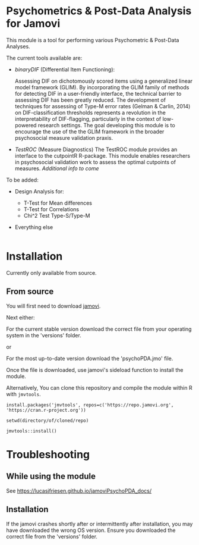 # Psychometrics & Post-Data Analysis for Jamovi

This module is a tool for performing various Psychometric & Post-Data Analyses.

The current tools available are:

- *binaryDIF* (Differential Item Functioning): 

   Assessing DIF on dichotomously scored items using a generalized linear model framework (GLIM). By incorporating the GLIM family of methods for detecting DIF in a user-friendly interface, the technical barrier to assessing DIF has been greatly reduced. The development of techniques for assessing of Type-M error rates (Gelman & Carlin, 2014) on DIF-classification thresholds represents a revolution in the interpretability of DIF-flagging, particularly in the context of low-powered research settings. The goal developing this module is to encourage the use of the the GLIM framework in the broader psychosocial measure validation praxis.

- *TestROC* (Measure Diagnostics)
    The TestROC module provides an interface to the cutpointR R-package. This module enables researchers in psychosocial validation work to assess the optimal cutpoints of measures. _Additional info to come_

To be added:
- Design Analysis for:
	- T-Test for Mean differences
	- T-Test for Correlations
	- Chi^2 Test Type-S/Type-M

- Everything else

<img src="docs/i1.png" class="img-responsive" alt="">


# Installation

Currently only available from source.

## From source

You will first need to download [jamovi](https://www.jamovi.org/download.html). 

Next either:

For the current stable version download the correct file from your operating system in the 'versions' folder.

or

For the most up-to-date version download the 'psychoPDA.jmo' file.

Once the file is downloaded, use jamovi's sideload function to install the module.


Alternatively, You can clone this repository and compile the module within R with `jmvtools`.

```
install.packages('jmvtools', repos=c('https://repo.jamovi.org', 'https://cran.r-project.org'))

setwd(directory/of/cloned/repo)

jmvtools::install()

```

# Troubleshooting

## While using the module

See https://lucasjfriesen.github.io/jamoviPsychoPDA_docs/


## Installation

If the jamovi crashes shortly after or intermittently after installation, you may have downloaded the wrong OS version. Ensure you downloaded the correct file from the 'versions' folder.

